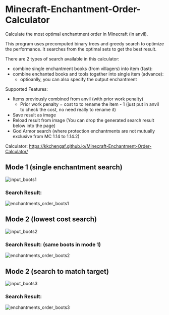 # Minecraft-Enchantment-Order-Calculator
Calculate the most optimal enchantment order in Minecraft (in anvil).

This program uses precomputed binary trees and greedy search to optimize the performance.
It searches from the optimal sets to get the best result.

There are 2 types of search available in this calculator:
- combine single enchantment books (from villagers) into item (fast):
- combine enchanted books and tools together into single item (advance):
  - optioanlly, you can also specify the output enchantment

Supported Features:
- Items previously combined from anvil (with prior work penalty)
  - Prior work penalty = cost to to rename the item - 1 (just put in anvil to check the cost, no need really to rename it)
- Save result as image 
- Reload result from image (You can drop the generated search result below into the page)
- God Armor search (where protection enchantments are not mutually exclusive from MC 1.14 to 1.14.2)


Calculator: https://kkchengaf.github.io/Minecraft-Enchantment-Order-Calculator/

## Mode 1 (single enchantment search)
![input_boots1](https://user-images.githubusercontent.com/55171652/171546996-b56b6cbb-7823-4d75-9acf-46ba0c949a2b.PNG)

### Search Result:
![enchantments_order_boots1](https://user-images.githubusercontent.com/55171652/171384057-4b974142-e1b3-4e10-aa76-fa217a24e492.png)



## Mode 2 (lowest cost search)
![input_boots2](https://user-images.githubusercontent.com/55171652/171547008-ef0c2ee9-9a3a-45ae-bb86-5868acc92515.png)

### Search Result: (same boots in mode 1)
![enchantments_order_boots2](https://user-images.githubusercontent.com/55171652/171384070-50b21551-9f24-4130-8702-e60ffe5137d8.png)




## Mode 2 (search to match target)
![input_boots3](https://user-images.githubusercontent.com/55171652/171547016-f7db6396-3acb-40d4-a75e-7dad835d38f4.png)

### Search Result:
![enchantments_order_boots3](https://user-images.githubusercontent.com/55171652/171384086-8d1c31ab-0ab4-4c32-9f24-ba22abdee885.png)

